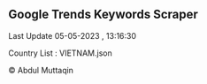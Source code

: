 

## Google Trends Keywords Scraper 
 
Last Update 05-05-2023 , 13:16:30

Country List :
VIETNAM.json



© Abdul Muttaqin 
